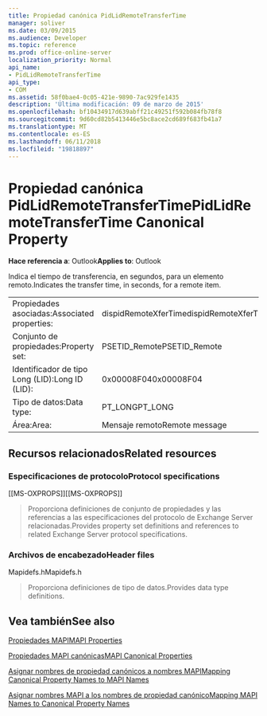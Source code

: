 ```yaml
---
title: Propiedad canónica PidLidRemoteTransferTime
manager: soliver
ms.date: 03/09/2015
ms.audience: Developer
ms.topic: reference
ms.prod: office-online-server
localization_priority: Normal
api_name:
- PidLidRemoteTransferTime
api_type:
- COM
ms.assetid: 58f0bae4-0c05-421e-9890-7ac929fe1435
description: 'Última modificación: 09 de marzo de 2015'
ms.openlocfilehash: bf10434917d639abff21c49251f592b084fb78f8
ms.sourcegitcommit: 9d60cd82b5413446e5bc8ace2cd689f683fb41a7
ms.translationtype: MT
ms.contentlocale: es-ES
ms.lasthandoff: 06/11/2018
ms.locfileid: "19818897"
---
```

# <a name="pidlidremotetransfertime-canonical-property"></a><span data-ttu-id="496b4-103">Propiedad canónica PidLidRemoteTransferTime</span><span class="sxs-lookup"><span data-stu-id="496b4-103">PidLidRemoteTransferTime Canonical Property</span></span>

  
  
<span data-ttu-id="496b4-104">**Hace referencia a**: Outlook</span><span class="sxs-lookup"><span data-stu-id="496b4-104">**Applies to**: Outlook</span></span> 
  
<span data-ttu-id="496b4-105">Indica el tiempo de transferencia, en segundos, para un elemento remoto.</span><span class="sxs-lookup"><span data-stu-id="496b4-105">Indicates the transfer time, in seconds, for a remote item.</span></span>
  
|||
|:-----|:-----|
|<span data-ttu-id="496b4-106">Propiedades asociadas:</span><span class="sxs-lookup"><span data-stu-id="496b4-106">Associated properties:</span></span>  <br/> |<span data-ttu-id="496b4-107">dispidRemoteXferTime</span><span class="sxs-lookup"><span data-stu-id="496b4-107">dispidRemoteXferTime</span></span>  <br/> |
|<span data-ttu-id="496b4-108">Conjunto de propiedades:</span><span class="sxs-lookup"><span data-stu-id="496b4-108">Property set:</span></span>  <br/> |<span data-ttu-id="496b4-109">PSETID_Remote</span><span class="sxs-lookup"><span data-stu-id="496b4-109">PSETID_Remote</span></span>  <br/> |
|<span data-ttu-id="496b4-110">Identificador de tipo Long (LID):</span><span class="sxs-lookup"><span data-stu-id="496b4-110">Long ID (LID):</span></span>  <br/> |<span data-ttu-id="496b4-111">0x00008F04</span><span class="sxs-lookup"><span data-stu-id="496b4-111">0x00008F04</span></span>  <br/> |
|<span data-ttu-id="496b4-112">Tipo de datos:</span><span class="sxs-lookup"><span data-stu-id="496b4-112">Data type:</span></span>  <br/> |<span data-ttu-id="496b4-113">PT_LONG</span><span class="sxs-lookup"><span data-stu-id="496b4-113">PT_LONG</span></span>  <br/> |
|<span data-ttu-id="496b4-114">Área:</span><span class="sxs-lookup"><span data-stu-id="496b4-114">Area:</span></span>  <br/> |<span data-ttu-id="496b4-115">Mensaje remoto</span><span class="sxs-lookup"><span data-stu-id="496b4-115">Remote message</span></span>  <br/> |
   
## <a name="related-resources"></a><span data-ttu-id="496b4-116">Recursos relacionados</span><span class="sxs-lookup"><span data-stu-id="496b4-116">Related resources</span></span>

### <a name="protocol-specifications"></a><span data-ttu-id="496b4-117">Especificaciones de protocolo</span><span class="sxs-lookup"><span data-stu-id="496b4-117">Protocol specifications</span></span>

<span data-ttu-id="496b4-118">[[MS-OXPROPS]]</span><span class="sxs-lookup"><span data-stu-id="496b4-118">[[MS-OXPROPS]]</span></span> 
  
> <span data-ttu-id="496b4-119">Proporciona definiciones de conjunto de propiedades y las referencias a las especificaciones del protocolo de Exchange Server relacionadas.</span><span class="sxs-lookup"><span data-stu-id="496b4-119">Provides property set definitions and references to related Exchange Server protocol specifications.</span></span>
    
### <a name="header-files"></a><span data-ttu-id="496b4-120">Archivos de encabezado</span><span class="sxs-lookup"><span data-stu-id="496b4-120">Header files</span></span>

<span data-ttu-id="496b4-121">Mapidefs.h</span><span class="sxs-lookup"><span data-stu-id="496b4-121">Mapidefs.h</span></span>
  
> <span data-ttu-id="496b4-122">Proporciona definiciones de tipo de datos.</span><span class="sxs-lookup"><span data-stu-id="496b4-122">Provides data type definitions.</span></span>
    
## <a name="see-also"></a><span data-ttu-id="496b4-123">Vea también</span><span class="sxs-lookup"><span data-stu-id="496b4-123">See also</span></span>



[<span data-ttu-id="496b4-124">Propiedades MAPI</span><span class="sxs-lookup"><span data-stu-id="496b4-124">MAPI Properties</span></span>](mapi-properties.md)
  
[<span data-ttu-id="496b4-125">Propiedades MAPI canónicas</span><span class="sxs-lookup"><span data-stu-id="496b4-125">MAPI Canonical Properties</span></span>](mapi-canonical-properties.md)
  
[<span data-ttu-id="496b4-126">Asignar nombres de propiedad canónicos a nombres MAPI</span><span class="sxs-lookup"><span data-stu-id="496b4-126">Mapping Canonical Property Names to MAPI Names</span></span>](mapping-canonical-property-names-to-mapi-names.md)
  
[<span data-ttu-id="496b4-127">Asignar nombres MAPI a los nombres de propiedad canónico</span><span class="sxs-lookup"><span data-stu-id="496b4-127">Mapping MAPI Names to Canonical Property Names</span></span>](mapping-mapi-names-to-canonical-property-names.md)

